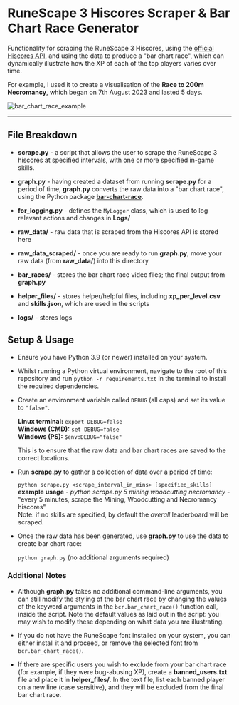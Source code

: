 # RuneScape 3 Hiscores Scraper & Bar Chart Race Generator

Functionality for scraping the RuneScape 3 Hiscores, using the [official Hiscores API](https://runescape.wiki/w/Application_programming_interface#Hiscores), and using the data to produce a "bar chart race", which can dynamically illustrate how the XP of each of the top players varies over time.

For example, I used it to create a visualisation of the **Race to 200m Necromancy**, which began on 7th August 2023 and lasted 5 days.

![bar_chart_race_example](https://github.com/codeogram/rs-hiscores-scraper/assets/87808600/eb7c6281-b0a2-42d4-9e8e-83fece1907d3)

---

## File Breakdown

- **scrape.py** - a script that allows the user to scrape the RuneScape 3 hiscores at specified intervals, with one or more specified in-game skills.

- **graph.py** - having created a dataset from running **scrape.py** for a period of time, **graph.py** converts the raw data into a "bar chart race", using the Python package **[bar-chart-race](https://pypi.org/project/bar-chart-race/)**.

- **for_logging.py** - defines the `MyLogger` class, which is used to log relevant actions and changes in **Logs/**

- **raw_data/** - raw data that is scraped from the Hiscores API is stored here

- **raw_data_scraped/** - once you are ready to run **graph.py**, move your raw data (from **raw_data/**) into this directory

- **bar_races/** - stores the bar chart race video files; the final output from **graph.py**

- **helper_files/** - stores helper/helpful files, including **xp_per_level.csv** and **skills.json**, which are used in the scripts

- **logs/** - stores logs

## Setup & Usage

- Ensure you have Python 3.9 (or newer) installed on your system.

- Whilst running a Python virtual environment, navigate to the root of this repository and run `python -r requirements.txt` in the terminal to install the required dependencies.

- Create an environment variable called `DEBUG` (all caps) and set its value to `"false"`.

  **Linux terminal:** `export DEBUG=false`<br>
  **Windows (CMD):** `set DEBUG=false`<br>
  **Windows (PS):** `$env:DEBUG="false"`<br>

  This is to ensure that the raw data and bar chart races are saved to the correct locations.

- Run **scrape.py** to gather a collection of data over a period of time:

  `python scrape.py <scrape_interval_in_mins> [specified_skills]`<br>
  **example usage** - _python scrape.py 5 mining woodcutting necromancy_ - "every 5 minutes, scrape the Mining, Woodcutting and Necromancy hiscores"<br>
  Note: if no skills are specified, by default the _overall_ leaderboard will be scraped.

- Once the raw data has been generated, use **graph.py** to use the data to create bar chart race:

  `python graph.py` (no additional arguments required)<br>

### Additional Notes

- Although **graph.py** takes no additional command-line arguments, you can still modify the styling of the bar chart race by changing the values of the keyword arguments in the `bcr.bar_chart_race()` function call, inside the script. Note the default values as laid out in the script: you may wish to modify these depending on what data you are illustrating.

- If you do not have the RuneScape font installed on your system, you can either install it and proceed, or remove the selected font from `bcr.bar_chart_race()`.

- If there are specific users you wish to exclude from your bar chart race (for example, if they were bug-abusing XP), create a **banned_users.txt** file and place it in **helper_files/**. In the text file, list each banned player on a new line (case sensitive), and they will be excluded from the final bar chart race.

